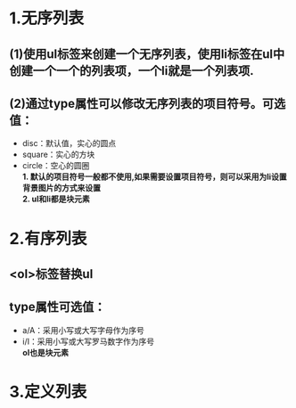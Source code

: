 # 1.无序列表
## (1)使用ul标签来创建一个无序列表，使用li标签在ul中创建一个一个的列表项，一个li就是一个列表项.
## (2)通过type属性可以修改无序列表的项目符号。可选值：
- disc：默认值，实心的圆点
- square：实心的方块
- circle：空心的圆圈 
<br/>**1. 默认的项目符号一般都不使用,如果需要设置项目符号，则可以采用为li设置背景图片的方式来设置<br/>2. ul和li都是块元素**
# 2.有序列表
## &lt;ol&gt;标签替换ul
## type属性可选值：
- a/A：采用小写或大写字母作为序号
- i/I：采用小写或大写罗马数字作为序号
<br/>**ol也是块元素**
# 3.定义列表